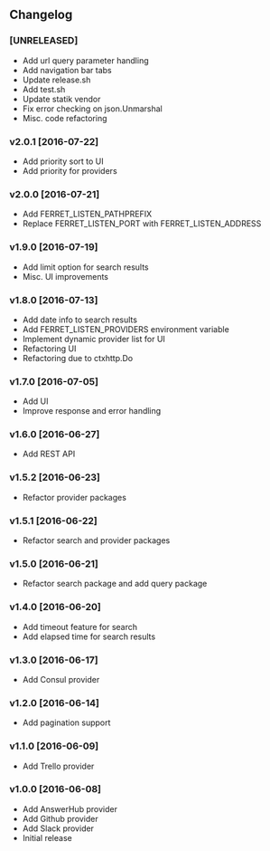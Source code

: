 ## Changelog

### [UNRELEASED]

* Add url query parameter handling
* Add navigation bar tabs
* Update release.sh
* Add test.sh
* Update statik vendor
* Fix error checking on json.Unmarshal
* Misc. code refactoring

### v2.0.1 [2016-07-22]

* Add priority sort to UI
* Add priority for providers

### v2.0.0 [2016-07-21]

* Add FERRET_LISTEN_PATHPREFIX
* Replace FERRET_LISTEN_PORT with FERRET_LISTEN_ADDRESS

### v1.9.0 [2016-07-19]

* Add limit option for search results
* Misc. UI improvements

### v1.8.0 [2016-07-13]

* Add date info to search results
* Add FERRET_LISTEN_PROVIDERS environment variable
* Implement dynamic provider list for UI
* Refactoring UI
* Refactoring due to ctxhttp.Do

### v1.7.0 [2016-07-05]

* Add UI
* Improve response and error handling

### v1.6.0 [2016-06-27]

* Add REST API

### v1.5.2 [2016-06-23]

* Refactor provider packages

### v1.5.1 [2016-06-22]

* Refactor search and provider packages

### v1.5.0 [2016-06-21]

* Refactor search package and add query package

### v1.4.0 [2016-06-20]

* Add timeout feature for search
* Add elapsed time for search results

### v1.3.0 [2016-06-17]

* Add Consul provider

### v1.2.0 [2016-06-14]

* Add pagination support

### v1.1.0 [2016-06-09]

* Add Trello provider

### v1.0.0 [2016-06-08]

* Add AnswerHub provider
* Add Github provider
* Add Slack provider
* Initial release